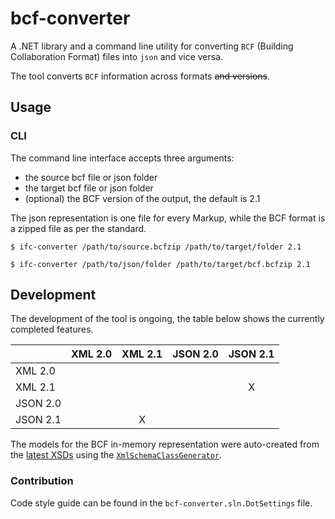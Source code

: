 # bcf-converter

A .NET library and a command line utility for converting `BCF` (Building 
Collaboration Format) files into `json` and vice versa.

The tool converts `BCF` information across formats ~~and versions~~. 

## Usage

### CLI

The command line interface accepts three arguments:
 * the source bcf file or json folder
 * the target bcf file or json folder
 * (optional) the BCF version of the output, the default is 2.1
 
The json representation is one file for every Markup, while the BCF format
is a zipped file as per the standard.

```
$ ifc-converter /path/to/source.bcfzip /path/to/target/folder 2.1

$ ifc-converter /path/to/json/folder /path/to/target/bcf.bcfzip 2.1
```

## Development

The development of the tool is ongoing, the table below shows the currently 
completed features.

|          | XML 2.0 | XML 2.1 | JSON 2.0 | JSON 2.1 |
|----------|:-------:|:-------:|:--------:|:--------:|
| XML 2.0  |         |         |          |          |
| XML 2.1  |         |         |          |     X    |
| JSON 2.0 |         |         |          |          |
| JSON 2.1 |         |    X    |          |          |

The models for the BCF in-memory representation were auto-created from the
[latest XSDs][1] using the [`XmlSchemaClassGenerator`][2].

### Contribution

Code style guide can be found in the `bcf-converter.sln.DotSettings` file.

[1]: https://github.com/buildingSMART/BCF-XML/tree/master/Schemas
[2]: https://github.com/mganss/XmlSchemaClassGenerator